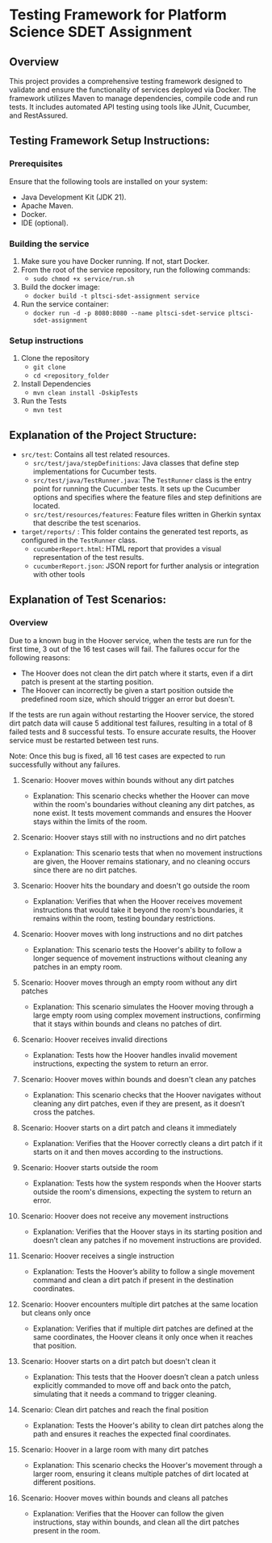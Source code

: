 # Testing Framework for Platform Science SDET Assignment

## Overview
This project provides a comprehensive testing framework designed to validate and ensure the functionality of services deployed via Docker. The framework utilizes Maven to manage dependencies, compile code and run tests. It includes automated API testing using tools like JUnit, Cucumber, and RestAssured.

## Testing Framework Setup Instructions:

### Prerequisites
Ensure that the following tools are installed on your system:
* Java Development Kit (JDK 21).
* Apache Maven.
* Docker.
* IDE (optional).

### Building the service
1. Make sure you have Docker running. If not, start Docker.
2. From the root of the service repository, run the following commands:
   * `sudo chmod +x service/run.sh`
3. Build the docker image:
   * `docker build -t pltsci-sdet-assignment service`
4. Run the service container:
   * `docker run -d -p 8080:8080 --name pltsci-sdet-service pltsci-sdet-assignment`

### Setup instructions
1. Clone the repository 
   * `git clone`
   * `cd <repository_folder`
2. Install Dependencies
   * `mvn clean install -DskipTests`
3. Run the Tests
   * `mvn test`

## Explanation of the Project Structure:
   * `src/test`: Contains all test related resources.
     * `src/test/java/stepDefinitions`: Java classes that define step implementations for Cucumber tests.
     * `src/test/java/TestRunner.java`: The `TestRunner` class is the entry point for running the Cucumber tests. It sets up the Cucumber options and specifies where the feature files and step definitions are located.
     * `src/test/resources/features`: Feature files written in Gherkin syntax that describe the test scenarios.
   * `target/reports/` : This folder contains the generated test reports, as configured in the `TestRunner` class.
     * `cucumberReport.html`: HTML report that provides a visual representation of the test results.
     * `cucumberReport.json`: JSON report for further analysis or integration with other tools

## Explanation of Test Scenarios:

### Overview
Due to a known bug in the Hoover service, when the tests are run for the first time, 3 out of the 16 test cases will fail. The failures occur for the following reasons:
   * The Hoover does not clean the dirt patch where it starts, even if a dirt patch is present at the starting position.
   * The Hoover can incorrectly be given a start position outside the predefined room size, which should trigger an error but doesn't.

If the tests are run again without restarting the Hoover service, the stored dirt patch data will cause 5 additional test failures, resulting in a total of 8 failed tests and 8 successful tests. To ensure accurate results, the Hoover service must be restarted between test runs.

Note: Once this bug is fixed, all 16 test cases are expected to run successfully without any failures.

1. Scenario: Hoover moves within bounds without any dirt patches
   * Explanation: This scenario checks whether the Hoover can move within the room's boundaries without cleaning any dirt patches, as none exist. It tests movement commands and ensures the Hoover stays within the limits of the room.

2. Scenario: Hoover stays still with no instructions and no dirt patches
   * Explanation: This scenario tests that when no movement instructions are given, the Hoover remains stationary, and no cleaning occurs since there are no dirt patches.

3. Scenario: Hoover hits the boundary and doesn't go outside the room
   * Explanation: Verifies that when the Hoover receives movement instructions that would take it beyond the room's boundaries, it remains within the room, testing boundary restrictions.

4. Scenario: Hoover moves with long instructions and no dirt patches
   * Explanation: This scenario tests the Hoover's ability to follow a longer sequence of movement instructions without cleaning any patches in an empty room.

5. Scenario: Hoover moves through an empty room without any dirt patches
   * Explanation: This scenario simulates the Hoover moving through a large empty room using complex movement instructions, confirming that it stays within bounds and cleans no patches of dirt.

6. Scenario: Hoover receives invalid directions
   * Explanation: Tests how the Hoover handles invalid movement instructions, expecting the system to return an error.

7. Scenario: Hoover moves within bounds and doesn't clean any patches
   * Explanation: This scenario checks that the Hoover navigates without cleaning any dirt patches, even if they are present, as it doesn’t cross the patches.

8. Scenario: Hoover starts on a dirt patch and cleans it immediately
   * Explanation: Verifies that the Hoover correctly cleans a dirt patch if it starts on it and then moves according to the instructions.

9. Scenario: Hoover starts outside the room
   * Explanation: Tests how the system responds when the Hoover starts outside the room's dimensions, expecting the system to return an error.

10. Scenario: Hoover does not receive any movement instructions
    * Explanation: Verifies that the Hoover stays in its starting position and doesn’t clean any patches if no movement instructions are provided.

11. Scenario: Hoover receives a single instruction
    * Explanation: Tests the Hoover’s ability to follow a single movement command and clean a dirt patch if present in the destination coordinates.

12. Scenario: Hoover encounters multiple dirt patches at the same location but cleans only once
    * Explanation: Verifies that if multiple dirt patches are defined at the same coordinates, the Hoover cleans it only once when it reaches that position.

13. Scenario: Hoover starts on a dirt patch but doesn't clean it
    * Explanation: This tests that the Hoover doesn’t clean a patch unless explicitly commanded to move off and back onto the patch, simulating that it needs a command to trigger cleaning.

14. Scenario: Clean dirt patches and reach the final position
    * Explanation: Tests the Hoover's ability to clean dirt patches along the path and ensures it reaches the expected final coordinates.

15. Scenario: Hoover in a large room with many dirt patches
    * Explanation: This scenario checks the Hoover's movement through a larger room, ensuring it cleans multiple patches of dirt located at different positions.

16. Scenario: Hoover moves within bounds and cleans all patches
    * Explanation: Verifies that the Hoover can follow the given instructions, stay within bounds, and clean all the dirt patches present in the room.








